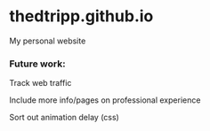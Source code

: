 # thedtripp.github.io

My personal website

### Future work:

Track web traffic

Include more info/pages on professional experience

Sort out animation delay (css)
